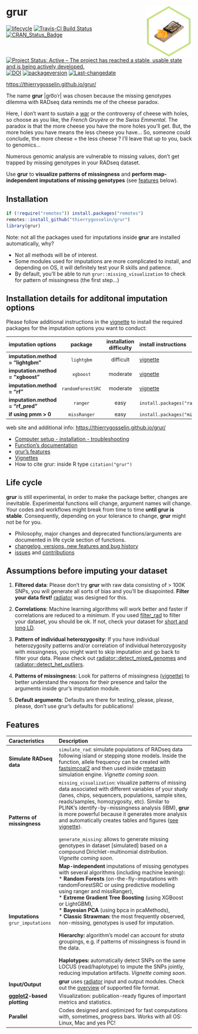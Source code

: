 
# grur <a href='https://thierrygosselin.github.io/grur/'><img src='man/figures/logo.png' align="right" height="139" /></a>

<!-- badges: start -->

[![lifecycle](https://img.shields.io/badge/lifecycle-experimental-orange.svg)](https://tidyverse.org/lifecycle/#experimental)
[![Travis-CI Build
Status](https://travis-ci.org/thierrygosselin/grur.svg?branch=master)](https://travis-ci.org/thierrygosselin/grur)
[![CRAN\_Status\_Badge](http://www.r-pkg.org/badges/version/grur)](http://cran.r-project.org/package=grur)
[![Project Status: Active – The project has reached a stable, usable
state and is being actively
developed.](http://www.repostatus.org/badges/latest/active.svg)](http://www.repostatus.org/#active)
[![DOI](https://zenodo.org/badge/87596763.svg)](https://zenodo.org/badge/latestdoi/87596763)
[![packageversion](https://img.shields.io/badge/Package%20version-0.1.3-orange.svg)](commits/master)
[![Last-changedate](https://img.shields.io/badge/last%20change-2020--09--24-brightgreen.svg)](/commits/master)
<!-- badges: end -->

<https://thierrygosselin.github.io/grur/>

The name **grur** |ɡro͞oˈr| was chosen because the missing genotypes
dilemma with RADseq data reminds me of the cheese paradox.

Here, I don’t want to sustain a
[war](http://www.lefigaro.fr/flash-eco/2012/12/07/97002-20121207FILWWW00487-le-gruyere-francais-doit-avoir-des-trous.php)
or the controversy of cheese with holes, so choose as you like, the
*French Gruyère* or the *Swiss Emmental*. The paradox is that the more
cheese you have the more holes you’ll get. But, the more holes you have
means the less cheese you have… So, someone could conclude, the more
cheese = the less cheese ? I’ll leave that up to you, back to genomics…

Numerous genomic analysis are vulnerable to missing values, don’t get
trapped by missing genotypes in your RADseq dataset.

Use **grur** to **visualize patterns of missingness** and **perform
map-independent imputations of missing genotypes** (see
[features](https://github.com/thierrygosselin/grur#features) below).

## Installation

``` r
if (!require("remotes")) install.packages("remotes")
remotes::install_github("thierrygosselin/grur")
library(grur)
```

Note: not all the packages used for imputations inside **grur** are
installed automatically, why?

  - Not all methods will be of interest.
  - Some modules used for imputations are more complicated to install,
    and depending on OS, it will definitely test your R skills and
    patience.
  - By default, you’ll be able to run `grur::missing_visualization` to
    check for pattern of missingness (the first step…)

## Installation details for additonal imputation options

Please follow additional instructions in the
[vignette](http://thierrygosselin.github.io/grur/articles/rad_genomics_computer_setup.html)
to install the required packages for the imputation options you want to
conduct:

| imputation options                 |      package      | installation difficulty | install instructions                                                                        |
| :--------------------------------- | :---------------: | :---------------------: | :------------------------------------------------------------------------------------------ |
| **imputation.method = “lightgbm”** |    `lightgbm`     |        difficult        | [vignette](http://thierrygosselin.github.io/grur/articles/rad_genomics_computer_setup.html) |
| **imputation.method = “xgboost”**  |     `xgboost`     |        moderate         | [vignette](http://thierrygosselin.github.io/grur/articles/rad_genomics_computer_setup.html) |
| **imputation.method = “rf”**       | `randomForestSRC` |        moderate         | [vignette](http://thierrygosselin.github.io/grur/articles/rad_genomics_computer_setup.html) |
| **imputation.method = “rf\_pred”** |     `ranger`      |          easy           | `install.packages("ranger")`                                                                |
| **if using pmm \> 0**              |   `missRanger`    |          easy           | `install.packages("missRanger")`                                                            |

web site and additional info: <https://thierrygosselin.github.io/grur/>

  - [Computer setup - installation -
    troubleshooting](http://thierrygosselin.github.io/grur/articles/rad_genomics_computer_setup.html)
  - [Function’s
    documentation](http://thierrygosselin.github.io/grur/reference/index.html)
  - [grur’s
    features](https://thierrygosselin.github.io/grur/index.html#features)
  - [Vignettes](http://thierrygosselin.github.io/grur/articles/index.html)
  - How to cite grur: inside R type `citation("grur")`

## Life cycle

**grur** is still experimental, in order to make the package better,
changes are inevitable. Experimental functions will change, argument
names will change. Your codes and workflows might break from time to
time **until grur is stable**. Consequently, depending on your tolerance
to change, **grur** might not be for you.

  - Philosophy, major changes and deprecated functions/arguments are
    documented in life cycle section of functions.
  - [changelog, versions, new features and bug
    history](https://thierrygosselin.github.io/grur/news/index.html)
  - [issues](https://github.com/thierrygosselin/grur/issues/new/choose)
    and
    [contributions](https://github.com/thierrygosselin/grur/issues/new/choose)

## Assumptions before imputing your dataset

1.  **Filtered data**: Please don’t try **grur** with raw data
    consisting of \> 100K SNPs, you will generate all sorts of bias and
    you’ll be disapointed. **Filter your data first\!**
    [radiator](https://thierrygosselin.github.io/radiator/) was designed
    for this.

2.  **Correlations**: Machine learning algorithms will work better and
    faster if correlations are reduced to a minimum. If you used
    [filter\_rad](https://thierrygosselin.github.io/radiator/reference/filter_rad.html)
    to filter your dataset, you should be ok. If not, check your dataset
    for [short and long
    LD](https://thierrygosselin.github.io/radiator/reference/filter_ld.html).

3.  **Pattern of individual heterozygosity**: If you have individual
    heterozygosity patterns and/or correlation of individual
    heterozygosity with missingness, you might want to skip imputation
    and go back to filter your data. Please check out
    [radiator::detect\_mixed\_genomes](https://thierrygosselin.github.io/radiator/reference/detect_mixed_genomes.html)
    and
    [radiator::detect\_het\_outliers](https://thierrygosselin.github.io/radiator/reference/detect_het_outliers.html).

4.  **Patterns of missingness**: Look for patterns of missingness
    [(vignette)](https://thierrygosselin.github.io/grur/articles/vignette_missing_data_analysis.html)
    to better understand the reasons for their presence and tailor the
    arguments inside grur’s imputation module.

5.  **Default arguments**: Defaults are there for testing, please,
    please, please, don’t use grur’s defaults for publications\!

## Features

| Caracteristics                                              | Description                                                                                                                                                                                                                                                                                                                                                                                                                                                                                                                                                                                                                                                                                                                                                                            |
| :---------------------------------------------------------- | :------------------------------------------------------------------------------------------------------------------------------------------------------------------------------------------------------------------------------------------------------------------------------------------------------------------------------------------------------------------------------------------------------------------------------------------------------------------------------------------------------------------------------------------------------------------------------------------------------------------------------------------------------------------------------------------------------------------------------------------------------------------------------------- |
| **Simulate RADseq data**                                    | `simulate_rad`: simulate populations of RADseq data following island or stepping stone models. Inside the function, allele frequency can be created with [fastsimcoal2](http://cmpg.unibe.ch/software/fastsimcoal2/) and then used inside [rmetasim](https://github.com/stranda/rmetasim) simulation engine. *Vignette coming soon*.                                                                                                                                                                                                                                                                                                                                                                                                                                                   |
| **Patterns of missingness**                                 | `missing_visualization`: visualize patterns of missing data associated with different variables of your study (lanes, chips, sequencers, populations, sample sites, reads/samples, homozygosity, etc). Similar to PLINK’s identify-by-missingness analysis (IBM), **grur** is more powerful because it generates more analysis and automatically creates tables and figures ([see vignette](https://thierrygosselin.github.io/grur/articles/vignette_missing_data_analysis.html)). <br><br>`generate_missing`: allows to generate missing genotypes in dataset \[simulated\] based on a compound Dirichlet-multinomial distribution. *Vignette coming soon*.                                                                                                                           |
| **Imputations** `grur_imputations`                          | **Map-independent** imputations of missing genotypes with several algorithms (including machine leaning):<br>\* **Random Forests** (on-the-fly-imputations with randomForestSRC or using predictive modelling using ranger and missRanger),<br>\* **Extreme Gradient Tree Boosting** (using XGBoost or LightGBM),<br>\* **Bayesian PCA** (using bpca in pcaMethods),<br>\* **Classic Strawman:** the most frequently observed, non-missing, genotypes is used for imputation.<br><br>**Hierarchy:** algorithm’s model can account for *strata* groupings, e.g. if patterns of missingness is found in the data.<br><br>**Haplotypes:** automatically detect SNPs on the same LOCUS (read/haplotype) to impute the SNPs jointly, reducing imputation artifacts. *Vignette coming soon*. |
| **Input/Output**                                            | **grur** uses [radiator](https://thierrygosselin.github.io/radiator/index.html) input and output modules. Check out the [overview](https://thierrygosselin.github.io/radiator/articles/get_started.html#overview) of supported file format.                                                                                                                                                                                                                                                                                                                                                                                                                                                                                                                                            |
| **[ggplot2](https://ggplot2.tidyverse.org)-based plotting** | Visualization: publication-ready figures of important metrics and statistics.                                                                                                                                                                                                                                                                                                                                                                                                                                                                                                                                                                                                                                                                                                          |
| **Parallel**                                                | Codes designed and optimized for fast computations with, sometimes, progress bars. Works with all OS: Linux, Mac and yes PC\!                                                                                                                                                                                                                                                                                                                                                                                                                                                                                                                                                                                                                                                          |
